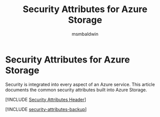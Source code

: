 ﻿---
title: Security Attributes for Azure Storage
description: A checklist of common security attributes for evaluating Azure Storage
services: storage
documentationcenter: ''
author: msmbaldwin
manager: barbkess
ms.service: storage

ms.topic: conceptual
ms.date: 03/28/2019
ms.author: mbaldwin

---
# Security Attributes for Azure Storage

Security is integrated into every aspect of an Azure service. This article documents the common security attributes built into Azure Storage. 

[!INCLUDE [Security Attributes Header](../../includes/security-attributes-header.md)]

[!INCLUDE [security-attributes-backup](../../includes/security-attributes-storage.md)]